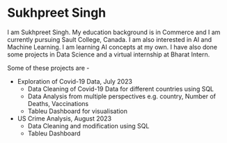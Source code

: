 # Sukhpreet Singh

I am Sukhpreet Singh. My education background is in Commerce and I am currently pursuing Sault College, Canada. I am also interested in AI and Machine Learning. I am learning AI concepts at my own. I have also done some projects in Data Science and a virtual internship at Bharat Intern.

Some of these projects are - 

- Exploration of Covid-19 Data, July 2023
    - Data Cleaning of Covid-19 Data for different countries using SQL
    - Data Analysis from multiple perspectives e.g. country, Number of
    Deaths, Vaccinations
    - Tableu Dashboard for visualisation
- US Crime Analysis, August 2023
    - Data Cleaning and modification using SQL
    - Tableu Dashboard
